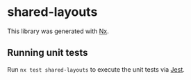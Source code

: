 # shared-layouts

This library was generated with [Nx](https://nx.dev).

## Running unit tests

Run `nx test shared-layouts` to execute the unit tests via [Jest](https://jestjs.io).
